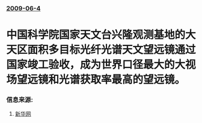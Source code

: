 ### [2009-06-4](/news/2009/06/4/index.md)

##### 
#  中国科学院国家天文台兴隆观测基地的大天区面积多目标光纤光谱天文望远镜通过国家竣工验收，成为世界口径最大的大视场望远镜和光谱获取率最高的望远镜。




### 信息来源:

1. [新华网](http://news.xinhuanet.com/tech/2009-06/04/content_11486304.htm)
